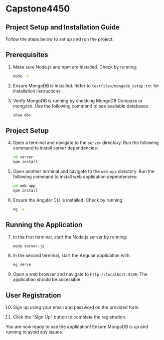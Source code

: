 # Capstone4450

## Project Setup and Installation Guide

Follow the steps below to set up and run the project:

## Prerequisites

1. Make sure Node.js and npm are installed. Check by running:
    ```bash
    node -v
    ```

2. Ensure MongoDB is installed. Refer to `textfiles/mongodb_setup.txt` for installation instructions.

3. Verify MongoDB is running by checking MongoDB Compass or mongosh. Use the following command to see available databases:
    ```bash
    show dbs
    ```

## Project Setup

4. Open a terminal and navigate to the `server` directory. Run the following command to install server dependencies:
    ```bash
    cd server
    npm install
    ```

5. Open another terminal and navigate to the `web-app` directory. Run the following command to install web application dependencies:
    ```bash
    cd web-app
    npm install
    ```

6. Ensure the Angular CLI is installed. Check by running:
    ```bash
    ng -v
    ```

## Running the Application

7. In the first terminal, start the Node.js server by running:
    ```bash
    node server.js
    ```

8. In the second terminal, start the Angular application with:
    ```bash
    ng serve
    ```

9. Open a web browser and navigate to `http://localhost:4200`. The application should be accessible.

## User Registration

10. Sign up using your email and password on the provided form.

11. Click the "Sign Up" button to complete the registration.

You are now ready to use the application! Ensure MongoDB is up and running to avoid any issues.

